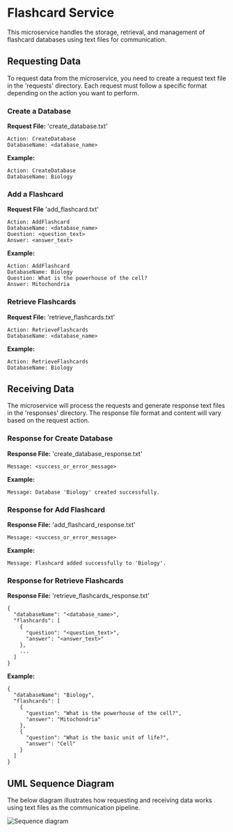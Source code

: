 # Flashcard Service
This microservice handles the storage, retrieval, and management of flashcard databases using text files for communication.

## Requesting Data
To request data from the microservice, you need to create a request text file in the 'requests' directory. Each request must follow a specific format depending on the action you want to perform.

### Create a Database
**Request File:** 'create_database.txt'

```
Action: CreateDatabase
DatabaseName: <database_name>
```

**Example:**

```
Action: CreateDatabase
DatabaseName: Biology
```

### Add a Flashcard
**Request File** 'add_flashcard.txt'

```
Action: AddFlashcard
DatabaseName: <database_name>
Question: <question_text>
Answer: <answer_text>
```

**Example:**

```
Action: AddFlashcard
DatabaseName: Biology
Question: What is the powerhouse of the cell?
Answer: Mitochondria
```

### Retrieve Flashcards
**Request File:** 'retrieve_flashcards.txt'

```
Action: RetrieveFlashcards
DatabaseName: <database_name>
```

**Example:**
```
Action: RetrieveFlashcards
DatabaseName: Biology
```

## Receiving Data
The microservice will process the requests and generate response text files in the 'responses' directory. The response file format and content will vary based on the request action.

### Response for Create Database
**Response File:** 'create_database_response.txt'

```
Message: <success_or_error_message>
```

**Example:**

```
Message: Database 'Biology' created successfully.
```

### Response for Add Flashcard
**Response File:** 'add_flashcard_response.txt'

```
Message: <success_or_error_message>
```

**Example:**

```
Message: Flashcard added successfully to 'Biology'.
```

### Response for Retrieve Flashcards
**Response File:** 'retrieve_flashcards_response.txt'

```
{
  "databaseName": "<database_name>",
  "flashcards": [
    {
      "question": "<question_text>",
      "answer": "<answer_text>"
    },
    ...
  ]
}
```

**Example:**

```
{
  "databaseName": "Biology",
  "flashcards": [
    {
      "question": "What is the powerhouse of the cell?",
      "answer": "Mitochondria"
    },
    {
      "question": "What is the basic unit of life?",
      "answer": "Cell"
    }
  ]
}
```

## UML Sequence Diagram
The below diagram illustrates how requesting and receiving data works using text files as the communication pipeline.

![Sequence diagram](https://github.com/user-attachments/assets/74393e96-faee-4529-9685-d3a75e91909c)


